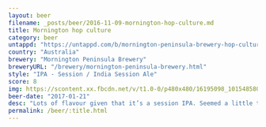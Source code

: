 ```yaml
---
layout: beer
filename: _posts/beer/2016-11-09-mornington-hop-culture.md
title: Mornington hop culture
category: beer
untappd: "https://untappd.com/b/mornington-peninsula-brewery-hop-culture/1663139"
country: "Australia"
brewery: "Mornington Peninsula Brewery"
breweryURL: "/brewery/mornington-peninsula-brewery.html"
style: "IPA - Session / India Session Ale"
score: 8
img: https://scontent.xx.fbcdn.net/v/t1.0-0/p480x480/16195098_10154858056873745_8822363536692654837_n.jpg?_nc_cat=108&oh=5a1e92d75323dcc5a5649542c84b2a2d&oe=5C1D6BC5
beer-date: "2017-01-21"
desc: "Lots of flavour given that it’s a session IPA. Seemed a little too bitter at first but once you get used to that it’s easy drinking. More earthy than floral but well balanced"
permalink: /beer/:title.html
---
```


